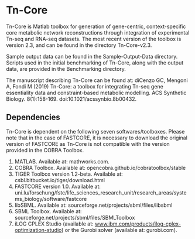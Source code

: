 # Tn-Core

Tn-Core is Matlab toolbox for generation of gene-centric, context-specific core metabolic network reconstructions through integration of experimental Tn-seq and RNA-seq datasets. The most recent version of the toolbox is version 2.3, and can be found in the directory Tn-Core-v2.3.

Sample output data can be found in the Sample-Output-Data directory. Scripts used in the initial benchmarking of Tn-Core, along with the output data, are provided in the Benchmarking directory.

The manuscript describing Tn-Core can be found at:
diCenzo GC, Mengoni A, Fondi M (2019) Tn-Core: a toolbox for integrating Tn-seq gene essentiality data and constraint-based metabolic modelling. ACS Synthetic Biology. 8(1):158-169. doi:10.1021/acssynbio.8b00432.

## Dependencies

Tn-Core is dependent on the following seven softwares/toolboxes. Please note that in the case of FASTCORE, it is necessary to download the original version of FASTCORE as Tn-Core is not compatible with the version provided in the COBRA Toolbox.

1.    MATLAB. Available at: mathworks.com.
2.    COBRA Toolbox. Available at: opencobra.github.io/cobratoolbox/stable
3.    TIGER Toolbox version 1.2-beta. Available at: csbl.bitbucket.io/tiger/download.html
4.    FASTCORE version 1.0. Available at: uni.lu/forschung/fstc/life_sciences_research_unit/research_areas/systems_biology/software/fastcore
5.    libSBML. Available at: sourceforge.net/projects/sbml/files/libsbml
6.    SBML Toolbox. Available at: sourceforge.net/projects/sbml/files/SBMLToolbox
7.    iLOG CPLEX Studio (available at: www.ibm.com/products/ilog-cplex-optimization-studio) or the Gurobi solver (available at: gurobi.com).
